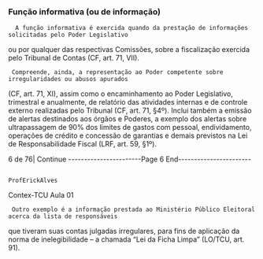### Função informativa (ou de informação)
      A função informativa é exercida quando da prestação de informações solicitadas pelo Poder Legislativo
ou por qualquer das respectivas Comissões, sobre a fiscalização exercida pelo Tribunal de Contas (CF, art. 71,
VII).

     Compreende, ainda, a representação ao Poder competente sobre irregularidades ou abusos apurados
(CF, art. 71, XI), assim como o encaminhamento ao Poder Legislativo, trimestral e anualmente, de relatório das
atividades internas e de controle externo realizadas pelo Tribunal (CF, art. 71, §4º).
     Inclui também a emissão de alertas destinados aos órgãos e Poderes, a exemplo dos alertas sobre
ultrapassagem de 90% dos limites de gastos com pessoal, endividamento, operações de crédito e concessão
de garantias e demais previstos na Lei de Responsabilidade Fiscal (LRF, art. 59, §1º).




6 de 76| Continue
-----------------------Page 6 End-----------------------

                                                                                              ProfErickAlves
Contex-TCU
                                                                                                       Aula 01

     Outro exemplo é a informação prestada ao Ministério Público Eleitoral acerca da lista de responsáveis
que tiveram suas contas julgadas irregulares, para fins de aplicação da norma de inelegibilidade – a chamada
“Lei da Ficha Limpa” (LO/TCU, art. 91).